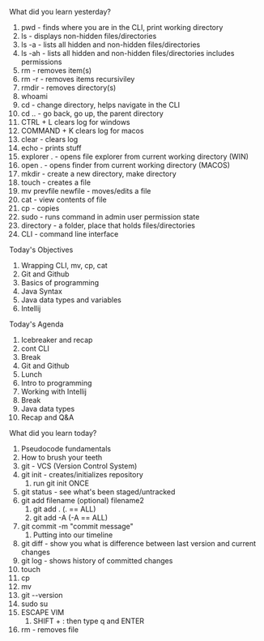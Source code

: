 What did you learn yesterday?

1. pwd - finds where you are in the CLI, print working directory
2. ls - displays non-hidden files/directories
3. ls -a - lists all hidden and non-hidden files/directories
4. ls -ah - lists all hidden and non-hidden files/directories includes permissions
5. rm - removes item(s)
6. rm -r - removes items recursiviley
7. rmdir - removes directory(s)
8. whoami
9.  cd - change directory, helps navigate in the CLI
10. cd .. - go back, go up, the parent directory
11. CTRL + L clears log for windows
12. COMMAND + K clears log for macos
13. clear - clears log
14. echo - prints stuff
15. explorer . - opens file explorer from current working directory (WIN)
16. open . - opens finder from current working directory (MACOS)
17. mkdir - create a new directory, make directory
18. touch - creates a file
19. mv prevfile newfile - moves/edits a file
20. cat - view contents of file
21. cp - copies
22. sudo - runs command in admin user permission state
23. directory - a folder, place that holds files/directories
24. CLI - command line interface


Today's Objectives

1. Wrapping CLI, mv, cp, cat
2. Git and Github 
3. Basics of programming
4. Java Syntax
5. Java data types and variables
6. Intellij


Today's Agenda

1. Icebreaker and recap
2. cont CLI
3. Break
4. Git and Github 
5. Lunch
6. Intro to programming 
7. Working with Intellij
8. Break
9. Java data types
10. Recap and Q&A

What did you learn today?

1. Pseudocode fundamentals
2. How to brush your teeth
3. git - VCS (Version Control System)
4. git init - creates/initializes repository
   1. run git init ONCE 
5. git status - see what's been staged/untracked
6. git add filename (optional) filename2
   1. git add . (. == ALL)
   2. git add -A (-A == ALL)
7. git commit -m "commit message"
   1. Putting into our timeline
8. git diff - show you what is difference between last version and current changes
9. git log - shows history of committed changes
10. touch
11. cp
12. mv
13. git --version
14. sudo su
15. ESCAPE VIM
    1.  SHIFT + : then type q and ENTER
16. rm - removes file